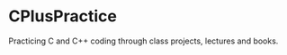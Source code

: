 CPlusPractice
=============

Practicing C and C++ coding through class projects, lectures and books.
